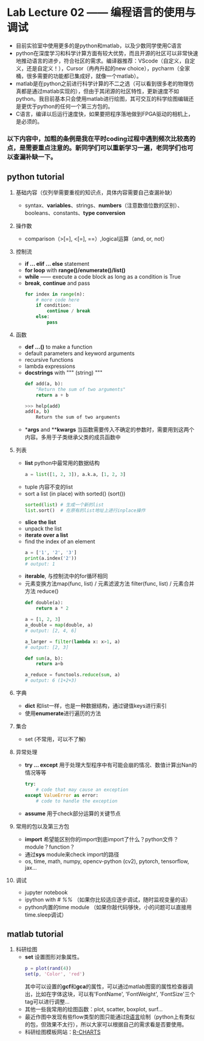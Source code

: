# Lab Lecture 02 —— 编程语言的使用与调试
* 目前实验室中使用更多的是python和matlab，以及少数同学使用C语言
* python在深度学习和科学计算方面有较大优势，而且开源的社区可以非常快速地推动语言的进步，符合社区的需求。编译器推荐：VScode（自定义，自定义，还是自定义！），Cursor（冉冉升起的new choice），pycharm（全家桶，很多需要的功能都已集成好，就像一个matlab）。
* matlab是在python之前进行科学计算的不二之选（可以看到很多老的物理仿真都是通过matlab实现的），但由于其闭源的社区特性，更新速度不如python。我目前基本只会使用matlab进行绘图，其可交互的科学绘图编辑还是更优于python的任何一个第三方包的。
* C语言，编译以后运行速度快，如果要把程序落地做到FPGA驱动的相机上，是必须的。

### 以下内容中，**加粗**的条例是我在平时coding过程中遇到频次比较高的点，是需要重点注意的。新同学们可以重新学习一遍，老同学们也可以查漏补缺一下。
## python tutorial
1. 基础内容（仅列举需要重视的知识点，具体内容需要自己查漏补缺）
    * syntax、**variables**、strings、**numbers**（注意数值位数的区别）、booleans、constants、**type conversion**
2. 操作数
    * comparison（>[=], <[=], ==）,logical运算（and, or, not）
3. 控制流
    * **if ... elif ... else** statement
    * **for loop** with **range()/enumerate()/list()**
    * **while** —— execute a code block as long as a condition is True
    * **break**, **continue** and pass
        ```python
        for index in range(n):
            # more code here 
            if condition:
                continue / break
            else:
                pass
        ```
4. 函数
    * **def ...()** to make a function
    * default parameters and keyword arguments
    * recursive functions
    * lambda expressions
    * **docstrings** with """ (string) """
        ```python
        def add(a, b):
            "Return the sum of two arguments"
            return a + b
        ```
        ```bash
        >>> help(add)
        add(a, b)
            Return the sum of two arguments
        ```
    * ***args** and ****kwargs** 当函数需要传入不确定的参数时，需要用到这两个内容。多用于子类继承父类的成员函数中
5. 列表
    * **list** python中最常用的数据结构
        ```python
        a = list([1, 2, 3]), a.k.a, [1, 2, 3]
        ```
    * tuple 内容不变的list
    * sort a list (in place) with sorted() (sort())
        ```python
        sorted(list) # 生成一个新的list
        list.sort()  # 在原有的list地址上进行inplace操作
        ```
    * **slice the list**
    * unpack the list
    * **iterate over a list**
    * find the index of an element
        ```python
        a = ['1', '2', '3']
        print(a.index('2'))
        # output: 1
        ```
    * **iterable**, 与控制流中的for循环相同
    * 元素变换方法map(func, list) / 元素滤波方法 filter(func, list) / 元素合并方法 reduce()
        ```python
        def double(a):
            return a * 2

        a = [1, 2, 3]
        a_double = map(double, a)
        # output: [2, 4, 6]

        a_larger = filter(lambda x: x>1, a)
        # output: [2, 3]

        def sum(a, b):
            return a+b

        a_reduce = functools.reduce(sum, a)
        # output: 6 (1+2+3)
        ```

6. 字典
    * **dict** 和list一样，也是一种数据结构，通过键值keys进行索引
    * 使用**enumerate**进行遍历的方法
7. 集合
    * set (不常用，可以不了解)
8. 异常处理
    * **try ... except** 用于处理大型程序中有可能会崩的情况、数值计算出Nan的情况等等
        ```python
        try:
            # code that may cause an exception
        except ValueError as error:
            # code to handle the exception
        ```
    * **assume** 用于check部分运算的关键节点
9. 常用的包以及第三方包
    * **import** 希望能区别你的import到底import了什么？python文件？module？function？
    * 通过**sys** module来check import的路径
    * os, time, math, numpy, opencv-python (cv2), pytorch, tensorflow, jax...
10. 调试
    * jupyter notebook
    * ipython with *# %%* （如果你比较适应逐步调试，随时监视变量的话）
    * python内置的time module （如果你敲代码够快，小的问题可以直接用time.sleep调试）

## matlab tutorial
1. 科研绘图
    * **set** 设置图形对象属性。
        ```matlab
        p = plot(rand(4))
        set(p, 'Color', 'red')
        ```
        其中可以设置的**gcf**和**gca**的属性，可以通过matlab图窗的属性检查器调出，比如在字体这块，可以有'FontName', 'FontWeight', 'FontSize'三个tag可以进行调整...
    * 其他一些我常用的绘图函数：plot, scatter, boxplot, surf...
    * 最近作图中发现有些flow类型的图只能通过[R语言](https://www.runoob.com/r/r-tutorial.html)绘制（python上有类似的包，但效果不太行），所以大家可以根据自己的需求看是否要使用。
    * 科研绘图模板网站：[R-CHARTS](https://r-charts.com)